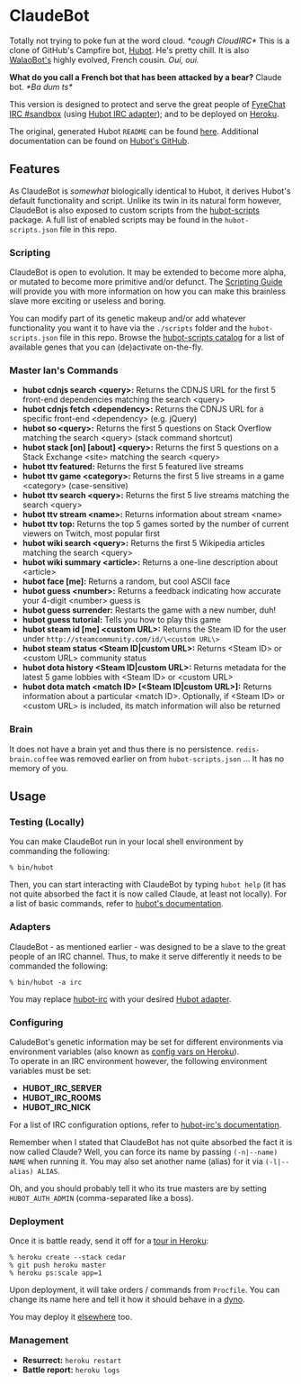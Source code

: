 # ClaudeBot

Totally not trying to poke fun at the word cloud. *\*cough CloudIRC\**
This is a clone of GitHub's Campfire bot, [Hubot](https://hubot.github.com/). He's pretty chill. 
It is also [WalaoBot's](https://github.com/MrSaints/WalaoBot) highly evolved, French cousin. *Oui, oui.*

**What do you call a French bot that has been attacked by a bear?** Claude bot. *\*Ba dum ts\**

This version is designed to protect and serve the great people of [FyreChat IRC #sandbox](http://fyrechat.net/) (using [Hubot IRC adapter](https://github.com/nandub/hubot-irc)); and to be deployed on [Heroku](http://www.heroku.com).

The original, generated Hubot `README` can be found [here](https://github.com/github/hubot/blob/master/src/templates/README.md). 
Additional documentation can be found on [Hubot's GitHub](https://github.com/github/hubot/tree/master/docs).


## Features

As ClaudeBot is *somewhat* biologically identical to Hubot, it derives Hubot's default functionality and script. 
Unlike its twin in its natural form however, ClaudeBot is also exposed to custom scripts from the [hubot-scripts](https://github.com/github/hubot-scripts) package. A full list of enabled scripts may be found in the `hubot-scripts.json` file in this repo.


### Scripting

ClaudeBot is open to evolution. It may be extended to become more alpha, or mutated to become more primitive and/or defunct. 
The [Scripting Guide](https://github.com/github/hubot/blob/master/docs/scripting.md) will provide you with more information on how you can make this brainless slave more exciting or useless and boring. 

You can modify part of its genetic makeup and/or add whatever functionality you want it to have via the `./scripts` folder and the `hubot-scripts.json` file in this repo. 
Browse the [hubot-scripts catalog](http://hubot-script-catalog.herokuapp.com/) for a list of available genes that you can (de)activate on-the-fly.


### Master Ian's Commands

- **hubot cdnjs search \<query\>:** Returns the CDNJS URL for the first 5 front-end dependencies matching the search \<query\>
- **hubot cdnjs fetch \<dependency\>:** Returns the CDNJS URL for a specific front-end \<dependency\> (e.g. jQuery)
- **hubot so \<query\>:** Returns the first 5 questions on Stack Overflow matching the search \<query\> (stack command shortcut)
- **hubot stack [on] <site> [about] \<query\>:** Returns the first 5 questions on a Stack Exchange \<site\> matching the search \<query\>
- **hubot ttv featured:** Returns the first 5 featured live streams
- **hubot ttv game \<category\>:** Returns the first 5 live streams in a game \<category\> (case-sensitive)
- **hubot ttv search \<query\>:** Returns the first 5 live streams matching the search \<query\>
- **hubot ttv stream \<name\>:** Returns information about stream \<name\>
- **hubot ttv top:** Returns the top 5 games sorted by the number of current viewers on Twitch, most popular first
- **hubot wiki search \<query\>:** Returns the first 5 Wikipedia articles matching the search \<query\>
- **hubot wiki summary \<article\>:** Returns a one-line description about \<article\>
- **hubot face [me]:** Returns a random, but cool ASCII face
- **hubot guess \<number\>:** Returns a feedback indicating how accurate your 4-digit \<number\> guess is
- **hubot guess surrender:** Restarts the game with a new number, duh!
- **hubot guess tutorial:** Tells you how to play this game
- **hubot steam id [me] \<custom URL\>:** Returns the Steam ID for the user under `http://steamcommunity.com/id/\<custom URL\>`
- **hubot steam status \<Steam ID|custom URL\>:** Returns \<Steam ID\> or \<custom URL\> community status
- **hubot dota history \<Steam ID|custom URL\>:** Returns metadata for the latest 5 game lobbies with \<Steam ID\> or \<custom URL\>
- **hubot dota match \<match ID\> [\<Steam ID|custom URL\>]:** Returns information about a particular \<match ID\>. Optionally, if \<Steam ID\> or \<custom URL\> is included, its match information will also be returned


### Brain

It does not have a brain yet and thus there is no persistence. 
`redis-brain.coffee` was removed earlier on from `hubot-scripts.json` ... 
It has no memory of you.


## Usage

### Testing (Locally)

You can make ClaudeBot run in your local shell environment by commanding the following:

    % bin/hubot

Then, you can start interacting with ClaudeBot by typing `hubot help` (it has not quite absorbed the fact it is now called Claude, at least not locally). For a list of basic commands, refer to [hubot's documentation](https://github.com/github/hubot/tree/master/docs).


### Adapters

ClaudeBot - as mentioned earlier - was designed to be a slave to the great people of an IRC channel. 
Thus, to make it serve differently it needs to be commanded the following:

    % bin/hubot -a irc

You may replace [hubot-irc](https://github.com/nandub/hubot-irc) with your desired [Hubot adapter](https://github.com/github/hubot/blob/master/docs/adapters.md).


### Configuring

CaludeBot's genetic information may be set for different environments via environment variables (also known as [config vars on Heroku](https://devcenter.heroku.com/articles/config-vars)).  
To operate in an IRC environment however, the following environment variables must be set:

- **HUBOT_IRC_SERVER**
- **HUBOT_IRC_ROOMS**
- **HUBOT_IRC_NICK**

For a list of IRC configuration options, refer to [hubot-irc's documentation](https://github.com/nandub/hubot-irc).

Remember when I stated that ClaudeBot has not quite absorbed the fact it is now called Claude? 
Well, you can force its name by passing `(-n|--name) NAME` when running it. 
You may also set another name (alias) for it via `(-l|--alias) ALIAS`.

Oh, and you should probably tell it who its true masters are by setting `HUBOT_AUTH_ADMIN` (comma-separated like a boss).


### Deployment

Once it is battle ready, send it off for a [tour in Heroku](https://github.com/github/hubot/blob/master/docs/deploying/heroku.md):

    % heroku create --stack cedar
    % git push heroku master
    % heroku ps:scale app=1

Upon deployment, it will take orders / commands from `Procfile`. 
You can change its name here and tell it how it should behave in a [dyno](https://devcenter.heroku.com/articles/procfile).

You may deploy it [elsewhere](https://github.com/github/hubot/tree/master/docs/deploying) too.


### Management
- **Resurrect:** `heroku restart`
- **Battle report:** `heroku logs`